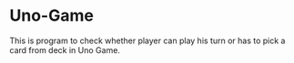 # Uno-Game
This is program to check whether player can play his turn or has to pick a card from deck in Uno Game.
